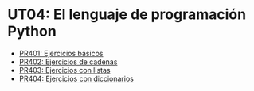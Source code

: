 # UT04: El lenguaje de programación Python

- [PR401: Ejercicios básicos](./PR0401/PR401.md)
- [PR402: Ejercicios de cadenas](./PR0402/PR402.md)
- [PR403: Ejercicios con listas](./PR0403/PR403.md)
- [PR404: Ejercicios con diccionarios](./PR0404/PR404.md)